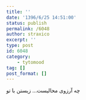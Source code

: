 ```yaml
---
title: ''
date: '1396/6/25 14:51:00'
status: publish
permalink: /6048
author: straxico
excerpt: ''
type: post
id: 6048
category:
    - tytomood
tag: []
post_format: []
---
```

چه آرزوی محالیست… زیستن با تو